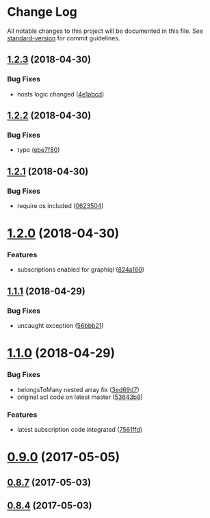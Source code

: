 # Change Log

All notable changes to this project will be documented in this file. See [standard-version](https://github.com/conventional-changelog/standard-version) for commit guidelines.

<a name="1.2.3"></a>
## [1.2.3](https://github.com/BlueEastCode/loopback-graphql-relay/compare/v1.2.2...v1.2.3) (2018-04-30)


### Bug Fixes

* hosts logic changed ([4e1abcd](https://github.com/BlueEastCode/loopback-graphql-relay/commit/4e1abcd))



<a name="1.2.2"></a>
## [1.2.2](https://github.com/BlueEastCode/loopback-graphql-relay/compare/v1.2.1...v1.2.2) (2018-04-30)


### Bug Fixes

* typo ([ebe7f80](https://github.com/BlueEastCode/loopback-graphql-relay/commit/ebe7f80))



<a name="1.2.1"></a>
## [1.2.1](https://github.com/BlueEastCode/loopback-graphql-relay/compare/v1.2.0...v1.2.1) (2018-04-30)


### Bug Fixes

* require os included ([0623504](https://github.com/BlueEastCode/loopback-graphql-relay/commit/0623504))



<a name="1.2.0"></a>
# [1.2.0](https://github.com/BlueEastCode/loopback-graphql-relay/compare/v1.1.1...v1.2.0) (2018-04-30)


### Features

* subscriptions enabled for graphiql ([824a160](https://github.com/BlueEastCode/loopback-graphql-relay/commit/824a160))



<a name="1.1.1"></a>
## [1.1.1](https://github.com/BlueEastCode/loopback-graphql-relay/compare/v1.1.0...v1.1.1) (2018-04-29)


### Bug Fixes

* uncaught exception ([56bbb21](https://github.com/BlueEastCode/loopback-graphql-relay/commit/56bbb21))



<a name="1.1.0"></a>
# [1.1.0](https://github.com/BlueEastCode/loopback-graphql-relay/compare/0.9.2...1.1.0) (2018-04-29)


### Bug Fixes

* belongsToMany nested array fix ([3ed69d7](https://github.com/BlueEastCode/loopback-graphql-relay/commit/3ed69d7))
* original acl code on latest master ([53643b9](https://github.com/BlueEastCode/loopback-graphql-relay/commit/53643b9))


### Features

* latest subscription code integrated ([7561ffd](https://github.com/BlueEastCode/loopback-graphql-relay/commit/7561ffd))



<a name="0.9.0"></a>
# [0.9.0](https://github.com/BlueEastCode/loopback-graphql-relay/compare/0.8.8...0.9.0) (2017-05-05)



<a name="0.8.7"></a>
## [0.8.7](https://github.com/BlueEastCode/loopback-graphql-relay/compare/0.8.6...0.8.7) (2017-05-03)



<a name="0.8.4"></a>
## [0.8.4](https://github.com/BlueEastCode/loopback-graphql-relay/compare/0.8.3...0.8.4) (2017-05-03)
